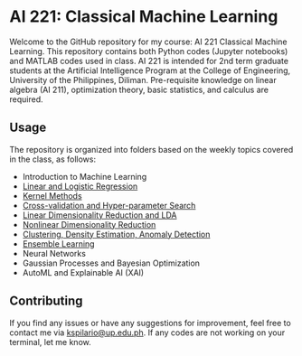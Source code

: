 # AI 221: Classical Machine Learning

Welcome to the GitHub repository for my course: AI 221 Classical Machine Learning. This repository contains both Python codes (Jupyter notebooks) and MATLAB codes used in class.
AI 221 is intended for 2nd term graduate students at the Artificial Intelligence Program at the College of Engineering, University of the Philippines, Diliman.
Pre-requisite knowledge on linear algebra (AI 211), optimization theory, basic statistics, and calculus are required.

## Usage
The repository is organized into folders based on the weekly topics covered in the class, as follows:
- Introduction to Machine Learning
- [Linear and Logistic Regression](/Linear_and_Logistic_Regression)
- [Kernel Methods](/Kernel_Methods)
- [Cross-validation and Hyper-parameter Search](/Cross-validation)
- [Linear Dimensionality Reduction and LDA](/Linear_DimReduce+LDA)
- [Nonlinear Dimensionality Reduction](/Nonlinear_DimReduce)
- [Clustering, Density Estimation, Anomaly Detection](/Clustering_Anomaly_Detect)
- [Ensemble Learning](/Ensemble_Learning)
- Neural Networks
- Gaussian Processes and Bayesian Optimization
- AutoML and Explainable AI (XAI)

## Contributing
If you find any issues or have any suggestions for improvement, feel free to contact me via kspilario@up.edu.ph. If any codes are not working on your terminal, let me know.



